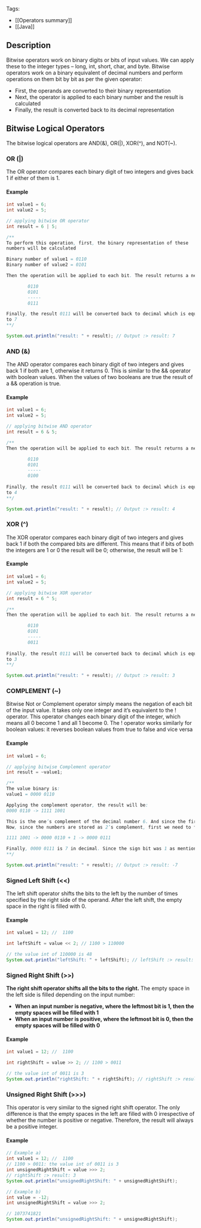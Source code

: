 Tags:

- [[Operators summary]]
- [[Java]]
## Description 
Bitwise operators work on binary digits or bits of input values. We can apply these to the integer types –  long, int, short, char, and byte.
Bitwise operators work on a binary equivalent of decimal numbers and perform operations on them bit by bit as per the given operator:
- First, the operands are converted to their binary representation
- Next, the operator is applied to each binary number and the result is calculated
- Finally, the result is converted back to its decimal representation

## Bitwise Logical Operators

The bitwise logical operators are AND(&), OR(|), XOR(^), and NOT(~).

### OR (|)

The OR operator compares each binary digit of two integers and gives back 1 if either of them is 1.

#### Example
```java
int value1 = 6;
int value2 = 5;

// applying bitwise OR operator
int result = 6 | 5;

/** 
To perform this operation, first, the binary representation of these
numbers will be calculated

Binary number of value1 = 0110
Binary number of value2 = 0101

Then the operation will be applied to each bit. The result returns a new binary number:

		0110 
		0101 
		----- 
		0111

Finally, the result 0111 will be converted back to decimal which is equal 
to 7
**/

System.out.println("result: " + result); // Output :> result: 7
```

### AND (&)

The AND operator compares each binary digit of two integers and gives back 1 if both are 1, otherwise it returns 0.
This is similar to the && operator with boolean values. When the values of two booleans are true the result of a && operation is true.

#### Example 
```java
int value1 = 6;
int value2 = 5;

// applying bitwise AND operator
int result = 6 & 5;

/** 
Then the operation will be applied to each bit. The result returns a new binary number:

		0110 
		0101 
		----- 
		0100
		
Finally, the result 0111 will be converted back to decimal which is equal 
to 4
**/

System.out.println("result: " + result); // Output :> result: 4
```

### XOR (^)

The XOR operator compares each binary digit of two integers and gives back 1 if both the compared bits are different. This means that if bits of both the integers are 1 or 0 the result will be 0; otherwise, the result will be 1:

#### Example
```java
int value1 = 6;
int value2 = 5;

// applying bitwise XOR operator
int result = 6 ^ 5;

/** 
Then the operation will be applied to each bit. The result returns a new binary number:

		0110 
		0101 
		----- 
		0011
		
Finally, the result 0111 will be converted back to decimal which is equal 
to 3
**/

System.out.println("result: " + result); // Output :> result: 3
```

### COMPLEMENT (~)
Bitwise Not or Complement operator simply means the negation of each bit of the input value. It takes only one integer and it’s equivalent to the ! operator.
This operator changes each binary digit of the integer, which means all 0 become 1 and all 1 become 0. The ! operator works similarly for boolean values: it reverses boolean values from true to false and vice versa

#### Example 
```java
int value1 = 6;

// applying bitwise Complement operator
int result = ~value1;

/** 
The value binary is: 
value1 = 0000 0110

Applying the complement operator, the result will be:
0000 0110 -> 1111 1001

This is the one’s complement of the decimal number 6. And since the first (leftmost) bit is 1 in binary, it means that the sign is negative for the number that is stored.
Now, since the numbers are stored as 2’s complement, first we need to find its 2’s complement and then convert the resultant binary number into a decimal number:

1111 1001 -> 0000 0110 + 1 -> 0000 0111

Finally, 0000 0111 is 7 in decimal. Since the sign bit was 1 as mentioned above, therefore the resulting answer is -7
**/

System.out.println("result: " + result); // Output :> result: -7
```

### Signed Left Shift (<<)
The left shift operator shifts the bits to the left by the number of times specified by the right side of the operand. After the left shift, the empty space in the right is filled with 0.

#### Example 
```java
int value1 = 12; //  1100

int leftShift = value << 2; // 1100 > 110000

// the value int of 110000 is 48
System.out.println("leftShift: " + leftShift); // leftShift :> result: 48
```

### Signed Right Shift (>>)

**The right shift operator shifts all the bits to the right.** The empty space in the left side is filled depending on the input number:

- **When an input number is negative, where the leftmost bit is 1, then the empty spaces will be filled with 1**
- **When an input number is positive, where the leftmost bit is 0, then the empty spaces will be filled with 0**

#### Example 
```java
int value1 = 12; //  1100

int rightShift = value >> 2; // 1100 > 0011

// the value int of 0011 is 3
System.out.println("rightShift: " + rightShift); // rightShift :> result: 3
```
### Unsigned Right Shift (>>>)
This operator is very similar to the signed right shift operator. The only difference is that the empty spaces in the left are filled with 0 irrespective of whether the number is positive or negative. Therefore, the result will always be a positive integer.

#### Example 
```java
// Example a)
int value1 = 12; //  1100
// 1100 > 0011: the value int of 0011 is 3
int unsignedRightShift = value >>> 2;
// rightShift :> result: 3
System.out.println("unsignedRightShift: " + unsignedRightShift);

// Example b)
int value = -12;
int unsignedRightShift = value >>> 2;

// 1073741821
System.out.println("unsignedRightShift: " + unsignedRightShift);

```
